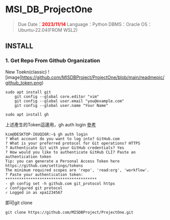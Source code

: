 # MSI_DB_ProjectOne

>Due Date：<font color="#f00">**2023/11/14**</font>
Language：Python
DBMS：Oracle
OS：Ubuntu-22.04(FROM WSL2)

## INSTALL
### 1. Get Repo From Github Organization
New Toekn(classic)
![image]https://github.com/MISDBProject/ProjectOne/blob/main/readmepic/github_token.png)

```bash!=
sudo apt install git 
    git config --global core.editor "vim"
    git config --global user.email "you@example.com"
    git config --global user.name "Your Name"
  
sudo apt install gh

```

上述產生的Token這邊用，gh auth login  [參考](https://cli.github.com/manual/gh_auth_login)

```bash!=
kim@DESKTOP-I6UQI6R:~$ gh auth login
? What account do you want to log into? GitHub.com
? What is your preferred protocol for Git operations? HTTPS
? Authenticate Git with your GitHub credentials? Yes
? How would you like to authenticate GitHub CLI? Paste an authentication token
Tip: you can generate a Personal Access Token here https://github.com/settings/tokens
The minimum required scopes are 'repo', 'read:org', 'workflow'.
? Paste your authentication token: ****************************************
- gh config set -h github.com git_protocol https
✓ Configured git protocol
✓ Logged in as xpa1234567
```
即可git clone
```bash!=
git clone https://github.com/MISDBProject/ProjectOne.git
```